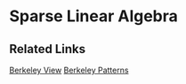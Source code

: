 # Sparse Linear Algebra

## Related Links

[Berkeley View](http://view.eecs.berkeley.edu/wiki/Sparse_Linear_Algebra)
[Berkeley Patterns](http://parlab.eecs.berkeley.edu/wiki/patterns/sparse_linear_algebra)



